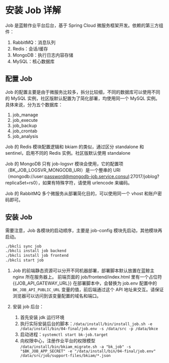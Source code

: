 # 安装 Job 详解

Job 是蓝鲸作业平台后台，基于 Spring Cloud 微服务框架开发。依赖的第三方组件：

1. RabbitMQ：消息队列
2. Redis：会话/缓存
3. MongoDB：执行日志内容存储
4. MySQL：核心数据库

## 配置 Job

Job 的配置主要是由于微服务比较多，拆分比较细，不同的数据库可以使用不同的 MySQL 实例，社区版默认配置为了简化部署，均使用同一个 MySQL 实例。
具体来说，分为五个数据库：

1. job_manage
2. job_execute
3. job_backup
4. job_crontab
5. job_analysis

Job 的 Redis 模块配置逻辑和 bkiam 的类似，通过区分 standalone 和 sentinel，启用不同的 Redis 实例。社区版默认使用 standalone

Job 的 MongoDB 只有 job-logsvr 模块会使用，它的配置项（BK_JOB_LOGSVR_MONGODB_URI）是一个整串的 URI（mongodb://user:password@mongodb-job.service.consul:27017/joblog\?replicaSet=rs0），如果有特殊字符，请使用 urlencode 来编码。

Job 的 RabbitMQ 多个微服务从部署简化目的，可以使用同一个 vhost 和账户密码即可。

## 安装 Job

需要注意，Job 各模块的启动顺序，主要是 job-config 模块先启动，其他模块再启动。

```bash
./bkcli sync job
./bkcli install job backend
./bkcli install job frontend
./bkcli start job
```

1. Job 的前端静态资源可以分开不同机器部署，部署脚本默认放置在蓝鲸主 nginx 所在服务器上。
前端页面的 job/frontend/index.html 里有一个占位符 {{JOB_API_GATEWAY_URL}} 在部署脚本中，会替换为 job.env 配置中的 `BK_JOB_API_PUBLIC_URL` 变量的值，前后端通过这个 API 地址来交互。请保证浏览器可以访问到该变量配置的域名和端口。

2. 安装 job 后台：

    1. 首先安装 jdk 运行环境
    2. 执行实际安装后台的脚本：`/data/install/bin/install_job.sh -e /data/install/bin/04-final/job.env -s /data/src -p /data/bkce`
    3. 启动进程：`systemctl start bk-job.target`
    4. 向权限中心，注册作业平台的权限模型 `/data/install/bin/bkiam_migrate.sh -a "bk_job" -s "$BK_JOB_APP_SECRET" -e "/data/install/bin/04-final/job.env" /data/src/job/support-files/bkiam/*.json`
    